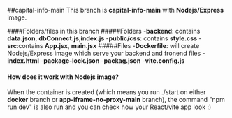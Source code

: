 ##capital-info-main
This branch is **capital-info-main** with **Nodejs/Express** image.

####Folders/files in this branch
#####Folders
    -**backend**: contains **data.json**, **dbConnect.js**,**index.js**
    -**public/css**: contains **style.css**
    -**src**:contains **App.jsx**, **main.jsx**
#####Files
    -**Dockerfile**: will create Nodejs/Express image which serve your backend and fronend files
    -**index.html**
    -**package-lock.json**
    -**packag.json**
    -**vite.config.js**

#### How does it work with Nodejs image? 
When the container is created (which means you run ./start on either **docker** branch or **app-iframe-no-proxy-main** branch),  the command "npm run dev" is also run and you can check how your React/vite app look :)    